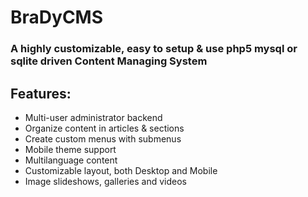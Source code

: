 # BraDyCMS
### A highly customizable, easy to setup & use php5 mysql or sqlite driven Content Managing System

## Features:

* Multi-user administrator backend
* Organize content in articles & sections
* Create custom menus with submenus
* Mobile theme support
* Multilanguage content
* Customizable layout, both Desktop and Mobile
* Image slideshows, galleries and videos